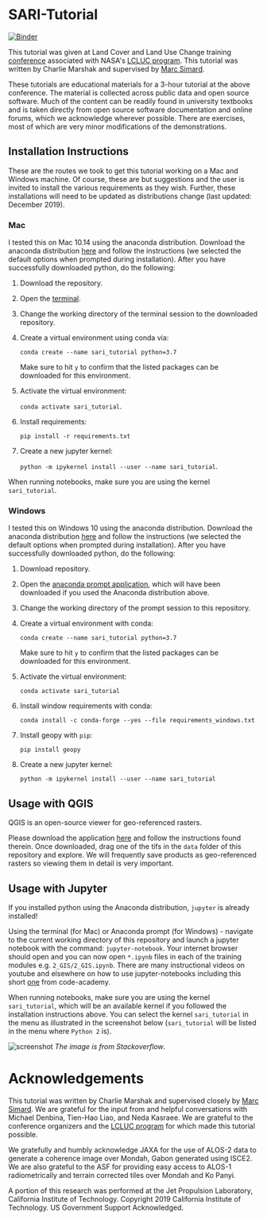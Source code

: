 # SARI-Tutorial

[![Binder](https://mybinder.org/badge_logo.svg)](https://mybinder.org/v2/gh/cmarshak/sari-tutorial/master)


This tutorial was given at Land Cover and Land Use Change training [conference](http://sari.umd.edu/meetings/international-regional-science-training) associated with NASA's [LCLUC program](https://lcluc.umd.edu/). This tutorial was written by Charlie Marshak and supervised by [Marc Simard](https://scholar.google.com/citations?user=JQJF1wgAAAAJ&hl=en).

These tutorials are educational materials for a 3-hour tutorial at the above conference. The material is collected across public data and open source software. Much of the content can be readily found in university textbooks and is taken directly from open source software documentation and online forums, which we acknowledge wherever possible. There are exercises, most of which are very minor modifications of the demonstrations.


## Installation Instructions

These are the routes we took to get this tutorial working on a Mac and Windows machine. Of course, these are but suggestions and the user is invited to install the various requirements as they wish. Further, these installations will need to be updated as distributions change (last updated: December 2019).

### Mac

I tested this on Mac 10.14 using the anaconda distribution. Download the anaconda distribution [here](https://www.anaconda.com/distribution/) and follow the instructions (we selected the default options when prompted during installation). After you have successfully downloaded python, do the following:

1. Download the repository.
2. Open the [terminal](https://support.apple.com/guide/terminal/welcome/mac).
3. Change the working directory of the terminal session to the downloaded repository.
4. Create a virtual environment using conda via: 

	`conda create --name sari_tutorial python=3.7`
	
	Make sure to hit `y` to confirm that the listed packages can be downloaded for this environment.

5. Activate the virtual environment: 

	`conda activate sari_tutorial`.

6. Install requirements: 

	`pip install -r requirements.txt`

7. Create a new jupyter kernel: 

	`python -m ipykernel install --user --name sari_tutorial`.

When running notebooks, make sure you are using the kernel `sari_tutorial`.


### Windows

I tested this on Windows 10 using the anaconda distribution. Download the anaconda distribution [here](https://www.anaconda.com/distribution/) and follow the instructions (we selected the default options when prompted during installation). After you have successfully downloaded python, do the following:

1. Download repository.
2. Open the [anaconda prompt application](https://docs.anaconda.com/anaconda/user-guide/getting-started/#open-prompt-win), which will have been downloaded if you used the Anaconda distribution above.
3. Change the working directory of the prompt session to this repository.
4. Create a virtual environment with conda: 
	
	`conda create --name sari_tutorial python=3.7`
	
	Make sure to hit `y` to confirm that the listed packages can be downloaded for this environment.

4. Activate the virtual environment: 
	
	`conda activate sari_tutorial`

6.  Install window requirements with conda: 
	
	`conda install -c conda-forge --yes --file requirements_windows.txt`

7. Install geopy with `pip`:
	
	`pip install geopy`
	
8. Create a new jupyter kernel: 
	
	`python -m ipykernel install --user --name sari_tutorial`

## Usage with QGIS

QGIS is an open-source viewer for geo-referenced rasters.

Please download the application [here](https://www.qgis.org/en/site/) and follow the instructions found therein. Once downloaded, drag one of the tifs in the `data` folder of this repository and explore. We will frequently save products as geo-referenced rasters so viewing them in detail is very important.

## Usage with Jupyter

If you installed python using the Anaconda distribution, `jupyter` is already installed!

Using the terminal (for Mac) or Anaconda prompt (for Windows) - navigate to the current working directory of this repository and launch a jupyter notebook with the command: `jupyter-notebook`. Your internet browser should open and you can now open `*.ipynb` files in each of the training modules e.g. `2_GIS/2_GIS.ipynb`. There are many instructional videos on youtube and elsewhere on how to use jupyter-notebooks including this short [one](https://www.codecademy.com/articles/how-to-use-jupyter-notebooks) from code-academy.

When running notebooks, make sure you are using the kernel `sari_tutorial`, which will be an available kernel if you followed the installation instructions above. You can select the kernel `sari_tutorial` in the menu as illustrated in the screenshot below (`sari_tutorial` will be listed in the menu where `Python 2` is).

![screenshot](https://i.stack.imgur.com/F0Cbi.png)
*The image is from Stackoverflow*.

# Acknowledgements

This tutorial was written by Charlie Marshak and supervised closely by [Marc Simard](https://scholar.google.com/citations?user=JQJF1wgAAAAJ&hl=en). We are grateful for the input from and helpful conversations with Michael Denbina, Tien-Hao Liao, and Neda Kasraee. We are grateful to the conference organizers and the [LCLUC program](https://lcluc.umd.edu/) for which made this tutorial possible.

We gratefully and humbly acknowledge JAXA for the use of ALOS-2 data to generate a coherence image over Mondah, Gabon generated using ISCE2. We are also grateful to the ASF for providing easy access to ALOS-1 radiometrically and terrain corrected tiles over Mondah and Ko Panyi.

A portion of this research was performed at the Jet Propulsion Laboratory, California Institute of Technology. Copyright 2019 California Institute of Technology. US Government Support Acknowledged.
